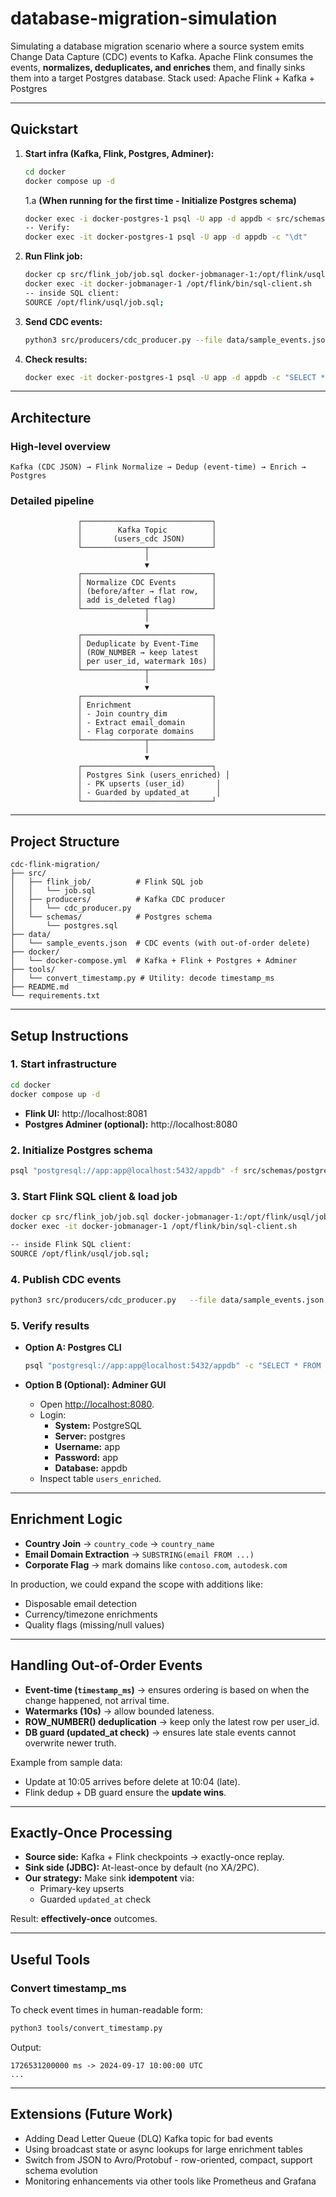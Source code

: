 # database-migration-simulation
Simulating a database migration scenario where a source system emits Change Data Capture (CDC) events to Kafka. Apache Flink consumes the events, **normalizes, deduplicates, and enriches** them, and finally sinks them into a target Postgres database.
Stack used: Apache Flink + Kafka + Postgres
 
---

## Quickstart

1. **Start infra (Kafka, Flink, Postgres, Adminer):**
   ```bash
   cd docker
   docker compose up -d
   ```

   1.a **(When running for the first time - Initialize Postgres schema)**
      ```bash
      docker exec -i docker-postgres-1 psql -U app -d appdb < src/schemas/postgres.sql
      -- Verify:
      docker exec -it docker-postgres-1 psql -U app -d appdb -c "\dt"
      ```
    

3. **Run Flink job:**
   ```bash
   docker cp src/flink_job/job.sql docker-jobmanager-1:/opt/flink/usql/job.sql
   docker exec -it docker-jobmanager-1 /opt/flink/bin/sql-client.sh
   -- inside SQL client:
   SOURCE /opt/flink/usql/job.sql;
   ```

4. **Send CDC events:**
   ```bash
   python3 src/producers/cdc_producer.py --file data/sample_events.json
   ```

5. **Check results:**
    ```bash
    docker exec -it docker-postgres-1 psql -U app -d appdb -c "SELECT * FROM users_enriched ORDER BY user_id;"
    ```

---

## Architecture

### High-level overview

```
Kafka (CDC JSON) → Flink Normalize → Dedup (event-time) → Enrich → Postgres
```

### Detailed pipeline

```
               ┌─────────────────────────────┐
               │        Kafka Topic          │
               │       (users_cdc JSON)      │
               └──────────────┬──────────────┘
                              │
                              ▼
               ┌─────────────────────────────┐
               │ Normalize CDC Events        │
               │ (before/after → flat row,   │
               │ add is_deleted flag)        │
               └──────────────┬──────────────┘
                              │
                              ▼
               ┌─────────────────────────────┐
               │ Deduplicate by Event-Time   │
               │ (ROW_NUMBER → keep latest   │
               │ per user_id, watermark 10s) │
               └──────────────┬──────────────┘
                              │
                              ▼
               ┌─────────────────────────────┐
               │ Enrichment                  │
               │ - Join country_dim          │
               │ - Extract email_domain      │
               │ - Flag corporate domains    │
               └──────────────┬──────────────┘
                              │
                              ▼
               ┌─────────────────────────────┐
               │ Postgres Sink (users_enriched) │
               │ - PK upserts (user_id)       │
               │ - Guarded by updated_at      │
               └─────────────────────────────┘
```

---

## Project Structure

```
cdc-flink-migration/
├── src/
│   ├── flink_job/          # Flink SQL job
│   │   └── job.sql
│   ├── producers/          # Kafka CDC producer
│   │   └── cdc_producer.py
│   └── schemas/            # Postgres schema
│       └── postgres.sql
├── data/
│   └── sample_events.json  # CDC events (with out-of-order delete)
├── docker/
│   └── docker-compose.yml  # Kafka + Flink + Postgres + Adminer
├── tools/
│   └── convert_timestamp.py # Utility: decode timestamp_ms
├── README.md
└── requirements.txt
```

---

## Setup Instructions

### 1. Start infrastructure
```bash
cd docker
docker compose up -d
```

- **Flink UI:** http://localhost:8081
- **Postgres Adminer (optional):** http://localhost:8080

### 2. Initialize Postgres schema
```bash
psql "postgresql://app:app@localhost:5432/appdb" -f src/schemas/postgres.sql
```

### 3. Start Flink SQL client & load job
```bash
docker cp src/flink_job/job.sql docker-jobmanager-1:/opt/flink/usql/job.sql
docker exec -it docker-jobmanager-1 /opt/flink/bin/sql-client.sh

-- inside Flink SQL client:
SOURCE /opt/flink/usql/job.sql;
```

### 4. Publish CDC events
```bash
python3 src/producers/cdc_producer.py   --file data/sample_events.json   --topic users_cdc   --bootstrap localhost:9092   --delay 0.5
```

### 5. Verify results

- **Option A: Postgres CLI**
  ```bash
  psql "postgresql://app:app@localhost:5432/appdb" -c "SELECT * FROM users_enriched ORDER BY user_id;"
  ```

- **Option B (Optional): Adminer GUI**
  - Open [http://localhost:8080](http://localhost:8080).
  - Login:
    - **System:** PostgreSQL
    - **Server:** postgres
    - **Username:** app
    - **Password:** app
    - **Database:** appdb
  - Inspect table `users_enriched`.

---

## Enrichment Logic

- **Country Join** -> `country_code` -> `country_name`
- **Email Domain Extraction** -> `SUBSTRING(email FROM ...)`
- **Corporate Flag** -> mark domains like `contoso.com`, `autodesk.com`

In production, we could expand the scope with additions like:
- Disposable email detection
- Currency/timezone enrichments
- Quality flags (missing/null values)

---

## Handling Out-of-Order Events

- **Event-time (`timestamp_ms`)** → ensures ordering is based on when the change happened, not arrival time.
- **Watermarks (10s)** → allow bounded lateness.
- **ROW_NUMBER() deduplication** → keep only the latest row per user_id.
- **DB guard (updated_at check)** → ensures late stale events cannot overwrite newer truth.

Example from sample data:
- Update at 10:05 arrives before delete at 10:04 (late).
- Flink dedup + DB guard ensure the **update wins**.

---

## Exactly-Once Processing

- **Source side:** Kafka + Flink checkpoints → exactly-once replay.
- **Sink side (JDBC):** At-least-once by default (no XA/2PC).
- **Our strategy:** Make sink **idempotent** via:
  - Primary-key upserts
  - Guarded `updated_at` check

Result: **effectively-once** outcomes.

---

## Useful Tools

### Convert timestamp_ms
To check event times in human-readable form:
```bash
python3 tools/convert_timestamp.py
```
Output:
```
1726531200000 ms -> 2024-09-17 10:00:00 UTC
...
```

---

## Extensions (Future Work)

- Adding Dead Letter Queue (DLQ) Kafka topic for bad events
- Using broadcast state or async lookups for large enrichment tables
- Switch from JSON to Avro/Protobuf - row-oriented, compact, support schema evolution
- Monitoring enhancements via other tools like Prometheus and Grafana
